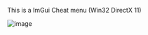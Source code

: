 This is a ImGui Cheat menu (Win32 DirectX 11)

![image](https://github.com/exd02/imgui_cheat_menu/assets/62575526/471f741b-1398-44b7-bc87-ed1bcd6cdeb5)
